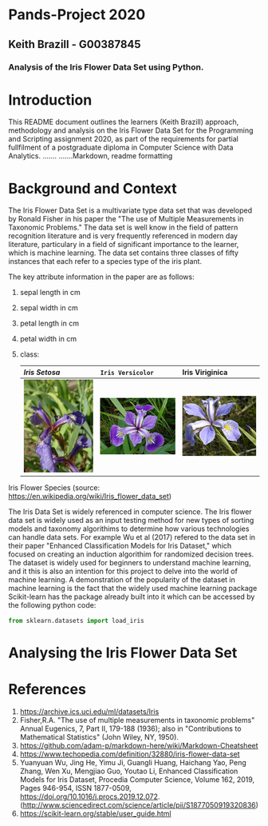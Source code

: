 # Pands-Project 2020 
## Keith Brazill - G00387845
### Analysis of the Iris Flower Data Set using Python.

# Introduction

This README document outlines the learners (Keith Brazill) approach, methodology and analysis on the Iris Flower Data Set for the Programming and Scripting assignment 2020, as part of the requirements for partial fullfilment of a postgraduate diploma in Computer Science with Data Analytics. 
.......
.......Markdown, readme formatting

# Background and Context

The Iris Flower Data Set is a multivariate type data set that was developed by Ronald Fisher in his paper the "The use of Multiple Measurements in Taxonomic Problems." The data set is well know in the field of pattern recognition literature and is very frequently referenced in modern day literature, particulary in a field of significant importance to the learner, which is machine learning. 
The data set contains three classes of fifty instances that each refer to a species type of the iris plant.

The key attribute information in the paper are as follows:

1. sepal length in cm
2. sepal width in cm
3. petal length in cm
4. petal width in cm
5. class:

     *Iris Setosa* | `Iris Versicolor` | **Iris Viriginica**
    --- | --- | ---
    ![Setosa](Iris_setosa.jpg) | ![Setosa](Iris_versicolor.jpg) | ![Setosa](Iris_virginica.jpg)
Iris Flower Species (source: https://en.wikipedia.org/wiki/Iris_flower_data_set) 
    

The Iris Data Set is widely referenced in computer science. The Iris flower data set is widely used as an input testing method for new types of sorting models and taxonomy algorithims to determine how various technologies can handle data sets. For example Wu et al (2017) refered to the data set in their paper "Enhanced Classification Models for Iris Dataset," which focused on creating an induction algorithim for randomized decision trees. The dataset is widely used for beginners to understand machine learning, and it this is also an intention for this project to delve into the world of machine learning. A demonstration of the popularity of the dataset in machine learning is the fact that the widely used machine learning package Scikit-learn has the package already built into it which can be accessed by the following python code:

```python
from sklearn.datasets import load_iris
```
# Analysing the Iris Flower Data Set




# References

1. https://archive.ics.uci.edu/ml/datasets/Iris
2. Fisher,R.A. "The use of multiple measurements in taxonomic problems" Annual Eugenics, 7, Part II, 179-188 (1936); also in "Contributions to Mathematical Statistics" (John Wiley, NY, 1950).
3. https://github.com/adam-p/markdown-here/wiki/Markdown-Cheatsheet
4. https://www.techopedia.com/definition/32880/iris-flower-data-set
5. Yuanyuan Wu, Jing He, Yimu Ji, Guangli Huang, Haichang Yao, Peng Zhang, Wen Xu, Mengjiao Guo, Youtao Li,
Enhanced Classification Models for Iris Dataset,
Procedia Computer Science,
Volume 162,
2019,
Pages 946-954,
ISSN 1877-0509,
https://doi.org/10.1016/j.procs.2019.12.072.
(http://www.sciencedirect.com/science/article/pii/S1877050919320836)
6. https://scikit-learn.org/stable/user_guide.html